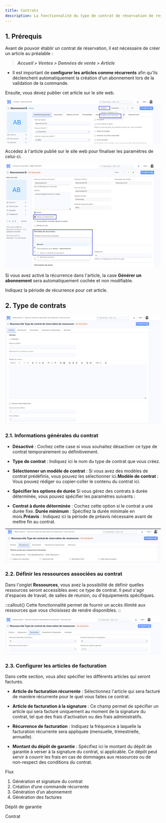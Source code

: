 ```yaml
---
title: Contrats
description: La fonctionnalité du type de contrat de réservation de ressources permet de définir différents modèles de contrats associés à la réservation de ressources dans dokos. Ce module aide à personnaliser les conditions des contrats, comme la durée minimale, les préavis ou encore les modèles prédéfinis pour simplifier le processus de gestion des contrats.
---
```


## 1. Prérequis

Avant de pouvoir établir un contrat de réservation, il est nécessaire de créer un article au préalable :

> _**Accueil > Ventes > Données de vente > Article**_

- Il est important de **configurer les articles comme récurrents** afin qu'ils déclenchent automatiquement la création d'un abonnement lors de la validation de la commande.

Ensuite, vous devez publier cet article sur le site web.

![Cette image permet de visualiser comment publier un article sur le site web.](/Publier%20un%20article%20sur%20le%20site%20web.png)

Accédez à l'article publié sur le site web pour finaliser les paramètres de celui-ci.

![Cette image permet de visualiser l'article du site web.](/Article%20du%20site%20web.png)

Si vous avez activé la récurrence dans l'article, la case **Générer un abonnement** sera automatiquement cochée et non modifiable.

Indiquez la période de récurrence pour cet article.

## 2. Type de contrats

![Cette image permet de visualiser formulaire du type de contrat.](/type%20de%20contrat%20.png)

### 2.1. **Informations générales du contrat**

* **Désactivé** : Cochez cette case si vous souhaitez désactiver ce type de contrat temporairement ou définitivement. 

* **Type de contrat** : Indiquez ici le nom du type de contrat que vous créez.

* **Sélectionner un modèle de contrat** : Si vous avez des modèles de contrat prédéfinis, vous pouvez les sélectionner ici.**Modèle de contrat** : Vous pouvez rédiger ou copier-coller le contenu du contrat ici.

* **Spécifier les options de durée** Si vous gérez des contrats à durée déterminée, vous pouvez spécifier les paramètres suivants :

* **Contrat à durée déterminée** : Cochez cette option si le contrat a une durée fixe. **Durée minimum** : Spécifiez la durée minimale en mois.**Préavis** : Indiquez ici la période de préavis nécessaire avant de mettre fin au contrat.

![Cette image permet de visualiser l'onglet ressource dans le type de contat.](/Type%20de%20contrat%20-%20ressources%20.png)

### 2.2. **Définir les ressources associées au contrat**

Dans l'onglet **Ressources**, vous avez la possibilité de définir quelles ressources seront accessibles avec ce type de contrat. Il peut s'agir d'espaces de travail, de salles de réunion, ou d'équipements spécifiques.

::callout{}
Cette fonctionnalité permet de fournir un accès illimité aux ressources que vous choisissez de rendre disponibles.
::

![Cette image permet de visualiser l'onglet facturation dans les ressources réservables.](/Onglet%20facturation%20.png)

### 2.3. Configurer les articles de facturation

Dans cette section, vous allez spécifier les différents articles qui seront facturés.

- **Article de facturation récurrente** : Sélectionnez l'article qui sera facturé de manière récurrente pour le quel vous faites ce contrat.
- **Article de facturation à la signature** : Ce champ permet de spécifier un article qui sera facturé uniquement au moment de la signature du contrat, tel que des frais d'activation ou des frais administratifs.

- **Récurrence de facturation** : Indiquez la fréquence à laquelle la facturation récurrente sera appliquée (mensuelle, trimestrielle, annuelle).

- **Montant du dépôt de garantie** : Spécifiez ici le montant du dépôt de garantie à verser à la signature du contrat, si applicable. Ce dépôt peut servir à couvrir les frais en cas de dommages aux ressources ou de non-respect des conditions du contrat.

Flux

1. Génération et signature du contrat
2. Création d’une commande récurrente
3. Génération d’un abonnement
4. Génération des factures

Dépôt de garantie

Contrat
